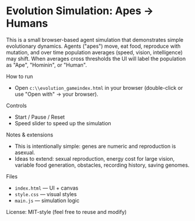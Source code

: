 # Evolution Simulation: Apes → Humans

This is a small browser-based agent simulation that demonstrates simple evolutionary dynamics. Agents ("apes") move, eat food, reproduce with mutation, and over time population averages (speed, vision, intelligence) may shift. When averages cross thresholds the UI will label the population as "Ape", "Hominin", or "Human".

How to run
- Open `c:\\evolution_gameindex.html` in your browser (double-click or use "Open with" → your browser).

Controls
- Start / Pause / Reset
- Speed slider to speed up the simulation

Notes & extensions
- This is intentionally simple: genes are numeric and reproduction is asexual.
- Ideas to extend: sexual reproduction, energy cost for large vision, variable food generation, obstacles, recording history, saving genomes.

Files
- `index.html` — UI + canvas
- `style.css` — visual styles
- `main.js` — simulation logic

License: MIT-style (feel free to reuse and modify)

